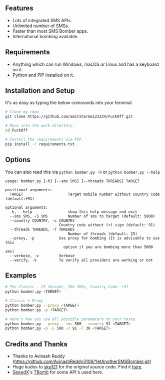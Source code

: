 
## Features
- Lots of integrated SMS APIs.
- Unlimited number of SMSs.
- Faster than most SMS Bomber apps.
- International bombing available.

## Requirements
- Anything which can run Windows, macOS or Linux and has a keyboard on it.
- Python and PIP installed on it.

## Installation and Setup
It's as easy as typing the below commands into your terminal.
```bash
# Clone my repo
git clone https://github.com/amitsharma123234/FuckOff.git

# Move into the work directory.
cd FuckOff

# Install the requirements via PIP.
pip install -r requirements.txt
```

## Options
You can also read this via `python bomber.py -h` or `python bomber.py --help`

```
usage: bomber.py [-h] [--sms SMS] [--threads THREADS] TARGET

positional arguments:
  TARGET                    Target mobile number without country code (default:+91)

optional arguments:
  -h, --help                show this help message and exit
  --sms SMS, -S SMS         Number of sms to target (default: 5000)
  --country COUNTRY, -c COUNTRY
                        Country code without (+) sign (default: 91)
  --threads THREADS, -T THREADS
                            Number of threads (default: 25)
  --proxy, -p           Use proxy for bombing (It is advisable to use this
                          option if you are bombing more than 5000 sms)
  --verbose, -v         Verbose
  --verify, -V          To verify all providers are working or not
```

## Examples
```bash
# The Classic - 25 threads, 50k SMSs, Country Code: +91
python bomber.py <TARGET>

# Classic + Proxy
python bomber.py --proxy <TARGET>
python bomber.py -p <TARGET>

# Here's how you use all possible parameters to your taste.
python bomber.py --proxy --sms 500 --country 91 <TARGET>
python bomber.py -p -S 500 -c 91 -T 30 <TARGET>
```

## Credits and Thanks
- Thanks to Avinash Reddy (https://github.com/AvinashReddy3108/YetAnotherSMSBomber.git)
- Huge kudos to [skp121](https://github.com/skp121) for the original source code. Find it [here](https://github.com/skp121/Sms-Bomber).
- [SpeedX](https://github.com/TheSpeedX)'s [TBomb](https://github.com/TheSpeedX/TBomb) for some API's used here.
